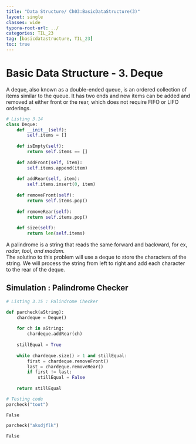 ```yaml
---
title: "Data Structure/ Ch03:BasicDataStructure(3)"
layout: single
classes: wide
typora-root-url: ../
categories: TIL_23
tag: [basicdatastructure, TIL_23]
toc: true
---
```




# Basic Data Structure - 3. Deque

A deque, also known as a double-ended queue, is an ordered collection of items similar to the queue. It has two ends and new items can be added and removed at either front or the rear, which does not require FIFO or LIFO orderings.


```python
# Listing 3.14
class Deque:
    def __init__(self):
        self.items = []
        
    def isEmpty(self):
        return self.items == []
    
    def addFront(self, item):
        self.items.append(item)
        
    def addRear(self, item):
        self.items.insert(0, item)
        
    def removeFront(self):
        return self.items.pop()
    
    def removeRear(self):
        return self.items.pop()
    
    def size(self):
        return len(self.items)
```

A palindrome is a string that reads the same forward and backward, for ex, *radar, tool, and madam.*  
The solutino to this problem will use a deque to store the characters of the string. We will process the string from left to right and add each character to the rear of the deque.



## Simulation : Palindrome Checker 


```python
# Listing 3.15 : Palindrome Checker

def parcheck(aString):
    chardeque = Deque()
    
    for ch in aString:
        chardeque.addRear(ch)
        
    stillEqual = True
    
    while chardeque.size() > 1 and stillEqual:
        first = chardeque.removeFront()
        last = chardeque.removeRear()
        if first != last:
            stillEqual = False
            
    return stillEqual
```


```python
# Testing code
parcheck("toot")
```


    False




```python
parcheck("aksdjflk")
```


    False

